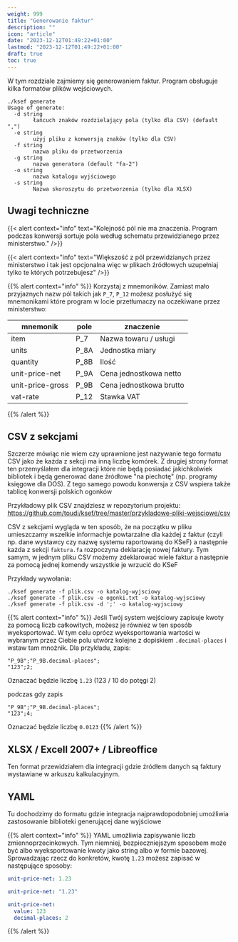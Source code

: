 ```yaml
---
weight: 999
title: "Generowanie faktur"
description: ""
icon: "article"
date: "2023-12-12T01:49:22+01:00"
lastmod: "2023-12-12T01:49:22+01:00"
draft: true
toc: true
---
```


W tym rozdziale zajmiemy się generowaniem faktur. Program obsługuje kilka formatów plików wejściowych.

```shell
./ksef generate
Usage of generate:
  -d string
    	łańcuch znaków rozdzielający pola (tylko dla CSV) (default ",")
  -e string
    	użyj pliku z konwersją znaków (tylko dla CSV)
  -f string
    	nazwa pliku do przetworzenia
  -g string
    	nazwa generatora (default "fa-2")
  -o string
    	nazwa katalogu wyjściowego
  -s string
    	Nazwa skoroszytu do przetworzenia (tylko dla XLSX)
```

## Uwagi techniczne

{{< alert context="info" text="Kolejność pól nie ma znaczenia. Program podczas konwersji sortuje pola według schematu przewidzianego przez ministerstwo." />}}

{{< alert context="info" text="Większość z pól przewidzianych przez ministerstwo i tak jest opcjonalna więc w plikach źródłowych uzupełniaj tylko te których potrzebujesz" />}}

{{% alert context="info" %}}
Korzystaj z mnemoników. Zamiast mało przyjaznych nazw pól takich jak `P_7`, `P_12` możesz posłużyć się mnemonikami które program w locie przetłumaczy na oczekiwane przez ministerstwo:

| mnemonik         | pole | znaczenie               |
| ---------------- | ---- | ----------------------- |
| item             | P_7  | Nazwa towaru / usługi   |
| units            | P_8A | Jednostka miary         |
| quantity         | P_8B | Ilość                   |
| unit-price-net   | P_9A | Cena jednostkowa netto  |
| unit-price-gross | P_9B | Cena jednostkowa brutto |
| vat-rate         | P_12 | Stawka VAT              |

{{% /alert %}}

## CSV z sekcjami

Szczerze mówiąc nie wiem czy uprawnione jest nazywanie tego formatu CSV jako że każda z sekcji ma inną liczbę komórek. Z drugiej strony format ten przemyślałem dla integracji które nie będą posiadać jakichkolwiek bibliotek i będą generować dane źródłowe "na piechotę" (np. programy księgowe dla DOS). Z tego samego powodu konwersja z CSV wspiera także tablicę konwersji polskich ogonków

Przykładowy plik CSV znajdziesz w repozytorium projektu: https://github.com/toudi/ksef/tree/master/przykladowe-pliki-wejsciowe/csv

CSV z sekcjami wygląda w ten sposób, że na początku w pliku umieszczamy wszelkie informachje powtarzalne dla każdej z faktur (czyli np. dane wystawcy czy nazwę systemu raportowaną do KSeF) a następnie każda z sekcji `faktura.fa` rozpoczyna deklarację nowej faktury. Tym samym, w jednym pliku CSV możemy zdeklarować wiele faktur a następnie za pomocą jednej komendy wszystkie je wrzucić do KSeF

Przykłady wywołania:

```shell
./ksef generate -f plik.csv -o katalog-wyjsciowy
./ksef generate -f plik.csv -e ogonki.txt -o katalog-wyjsciowy
./ksef generate -f plik.csv -d ';' -o katalog-wyjsciowy
```

{{% alert context="info" %}}
Jeśli Twój system wejściowy zapisuje kwoty za pomocą liczb całkowitych, możesz je równiez w ten sposób wyeksportować. W tym celu oprócz wyeksportowania wartości w wybranym przez Ciebie polu utwórz kolejne z dopiskiem `.decimal-places` i wstaw tam mnożnik. Dla przykładu, zapis:<br />

```
"P_9B";"P_9B.decimal-places";
"123";2;
```

Oznaczać będzie liczbę `1.23` (123 / 10 do potęgi 2)

podczas gdy zapis

```
"P_9B";"P_9B.decimal-places";
"123";4;
```

Oznaczać będzie liczbę `0.0123`
{{% /alert %}}

## XLSX / Excell 2007+ / Libreoffice

Ten format przewidziałem dla integracji gdzie źródłem danych są faktury wystawiane w arkuszu kalkulacyjnym.

## YAML

Tu dochodzimy do formatu gdzie integracja najprawdopodobniej umożliwia zastosowanie biblioteki generującej dane wyjściowe

{{% alert context="info" %}}
YAML umożliwia zapisywanie liczb zmiennoprzecinkowych. Tym niemniej, bezpieczniejszym sposobem może być albo wyeksportowanie kwoty jako string albo w formie bazowej. Sprowadzając rzecz do konkretów, kwotę `1.23` możesz zapisać w następujące sposoby:

```yaml
unit-price-net: 1.23
```

```yaml
unit-price-net: "1.23"
```

```yaml
unit-price-net:
  value: 123
  decimal-places: 2
```

{{% /alert %}}
